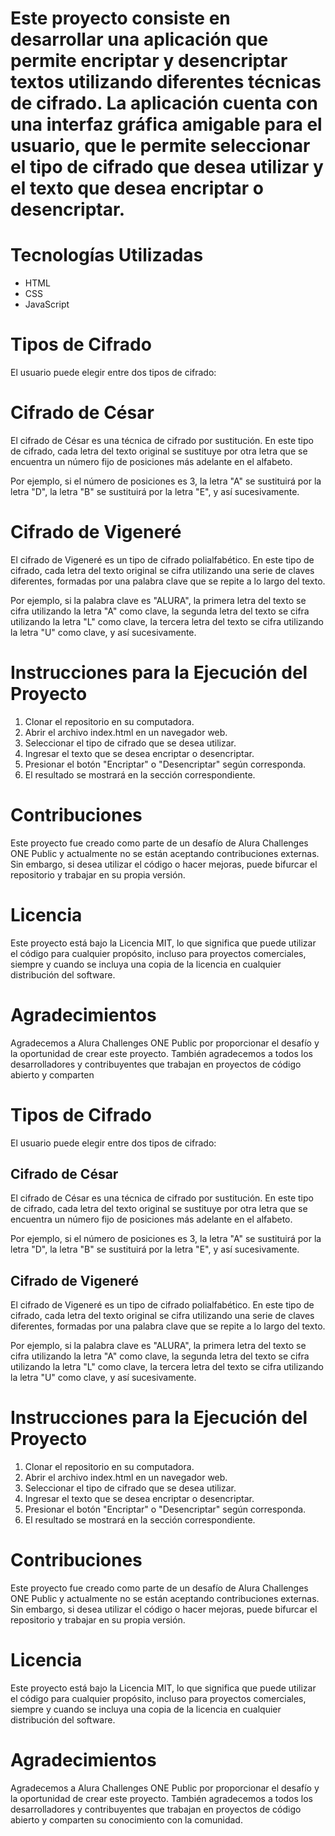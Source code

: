 <h1>Este proyecto consiste en desarrollar una aplicación que permite encriptar y desencriptar textos utilizando diferentes técnicas de cifrado. La aplicación cuenta con una interfaz gráfica amigable para el usuario, que le permite seleccionar el tipo de cifrado que desea utilizar y el texto que desea encriptar o desencriptar.</h1>
<h1>Tecnologías Utilizadas</h1>
<ul>
    <li>HTML</li>
    <li>CSS</li>
    <li>JavaScript</li>
</ul>
<h1>Tipos de Cifrado</h1>
<p>El usuario puede elegir entre dos tipos de cifrado:</p>
<h1>Cifrado de César</h1>
<p>El cifrado de César es una técnica de cifrado por sustitución. En este tipo de cifrado, cada letra del texto original se sustituye por otra letra que se encuentra un número fijo de posiciones más adelante en el alfabeto.</p>
<p>Por ejemplo, si el número de posiciones es 3, la letra "A" se sustituirá por la letra "D", la letra "B" se sustituirá por la letra "E", y así sucesivamente.</p>
<h1>Cifrado de Vigeneré</h1>
<p>El cifrado de Vigeneré es un tipo de cifrado polialfabético. En este tipo de cifrado, cada letra del texto original se cifra utilizando una serie de claves diferentes, formadas por una palabra clave que se repite a lo largo del texto.</p>
<p>Por ejemplo, si la palabra clave es "ALURA", la primera letra del texto se cifra utilizando la letra "A" como clave, la segunda letra del texto se cifra utilizando la letra "L" como clave, la tercera letra del texto se cifra utilizando la letra "U" como clave, y así sucesivamente.</p>
<h1>Instrucciones para la Ejecución del Proyecto</h1>
<ol>
    <li>Clonar el repositorio en su computadora.</li>
    <li>Abrir el archivo index.html en un navegador web.</li>
    <li>Seleccionar el tipo de cifrado que se desea utilizar.</li>
    <li>Ingresar el texto que se desea encriptar o desencriptar.</li>
    <li>Presionar el botón "Encriptar" o "Desencriptar" según corresponda.</li>
    <li>El resultado se mostrará en la sección correspondiente.</li>
</ol>
<h1>Contribuciones</h1>
<p>Este proyecto fue creado como parte de un desafío de Alura Challenges ONE Public y actualmente no se están aceptando contribuciones externas. Sin embargo, si desea utilizar el código o hacer mejoras, puede bifurcar el repositorio y trabajar en su propia versión.</p>
<h1>Licencia</h1>
<p>Este proyecto está bajo la Licencia MIT, lo que significa que puede utilizar el código para cualquier propósito, incluso para proyectos comerciales, siempre y cuando se incluya una copia de la licencia en cualquier distribución del software.</p>
<h1>Agradecimientos</h1>
<p>Agradecemos a Alura Challenges ONE Public por proporcionar el desafío y la oportunidad de crear este proyecto. También agradecemos a todos los desarrolladores y contribuyentes que trabajan en proyectos de código abierto y comparten
<h1>Tipos de Cifrado</h1>
<p>El usuario puede elegir entre dos tipos de cifrado:</p>
<h2>Cifrado de César</h2>
<p>El cifrado de César es una técnica de cifrado por sustitución. En este tipo de cifrado, cada letra del texto original se sustituye por otra letra que se encuentra un número fijo de posiciones más adelante en el alfabeto.</p>
<p>Por ejemplo, si el número de posiciones es 3, la letra "A" se sustituirá por la letra "D", la letra "B" se sustituirá por la letra "E", y así sucesivamente.</p>
<h2>Cifrado de Vigeneré</h2>
<p>El cifrado de Vigeneré es un tipo de cifrado polialfabético. En este tipo de cifrado, cada letra del texto original se cifra utilizando una serie de claves diferentes, formadas por una palabra clave que se repite a lo largo del texto.</p>
<p>Por ejemplo, si la palabra clave es "ALURA", la primera letra del texto se cifra utilizando la letra "A" como clave, la segunda letra del texto se cifra utilizando la letra "L" como clave, la tercera letra del texto se cifra utilizando la letra "U" como clave, y así sucesivamente.</p>
<h1>Instrucciones para la Ejecución del Proyecto</h1>
<ol>
  <li>Clonar el repositorio en su computadora.</li>
  <li>Abrir el archivo index.html en un navegador web.</li>
  <li>Seleccionar el tipo de cifrado que se desea utilizar.</li>
  <li>Ingresar el texto que se desea encriptar o desencriptar.</li>
  <li>Presionar el botón "Encriptar" o "Desencriptar" según corresponda.</li>
  <li>El resultado se mostrará en la sección correspondiente.</li>
</ol>
<h1>Contribuciones</h1>
<p>Este proyecto fue creado como parte de un desafío de Alura Challenges ONE Public y actualmente no se están aceptando contribuciones externas. Sin embargo, si desea utilizar el código o hacer mejoras, puede bifurcar el repositorio y trabajar en su propia versión.</p>
<h1>Licencia</h1>
<p>Este proyecto está bajo la Licencia MIT, lo que significa que puede utilizar el código para cualquier propósito, incluso para proyectos comerciales, siempre y cuando se incluya una copia de la licencia en cualquier distribución del software.</p>
<h1>Agradecimientos</h1>
<p>Agradecemos a Alura Challenges ONE Public por proporcionar el desafío y la oportunidad de crear este proyecto. También agradecemos a todos los desarrolladores y contribuyentes que trabajan en proyectos de código abierto y comparten su conocimiento con la comunidad.</p>
